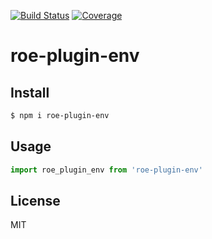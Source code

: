 [![Build Status](https://travis-ci.org/kaelzhang/roe-plugin-env.svg?branch=master)](https://travis-ci.org/kaelzhang/roe-plugin-env)
[![Coverage](https://codecov.io/gh/kaelzhang/roe-plugin-env/branch/master/graph/badge.svg)](https://codecov.io/gh/kaelzhang/roe-plugin-env)
<!-- optional appveyor tst
[![Windows Build Status](https://ci.appveyor.com/api/projects/status/github/kaelzhang/roe-plugin-env?branch=master&svg=true)](https://ci.appveyor.com/project/kaelzhang/roe-plugin-env)
-->
<!-- optional npm version
[![NPM version](https://badge.fury.io/js/roe-plugin-env.svg)](http://badge.fury.io/js/roe-plugin-env)
-->
<!-- optional npm downloads
[![npm module downloads per month](http://img.shields.io/npm/dm/roe-plugin-env.svg)](https://www.npmjs.org/package/roe-plugin-env)
-->
<!-- optional dependency status
[![Dependency Status](https://david-dm.org/kaelzhang/roe-plugin-env.svg)](https://david-dm.org/kaelzhang/roe-plugin-env)
-->

# roe-plugin-env

<!-- description -->

## Install

```sh
$ npm i roe-plugin-env
```

## Usage

```js
import roe_plugin_env from 'roe-plugin-env'
```

## License

MIT
